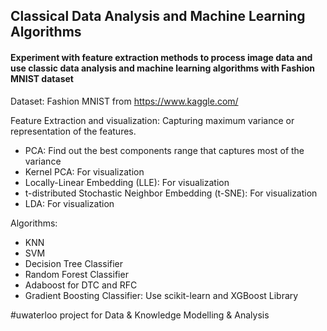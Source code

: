 ## Classical Data Analysis and Machine Learning Algorithms

#### Experiment with feature extraction methods to process image data and use classic data analysis and machine learning algorithms with Fashion MNIST dataset

Dataset: Fashion MNIST from https://www.kaggle.com/

Feature Extraction and visualization: Capturing maximum variance or representation of the features.
  - PCA: Find out the best components range that captures most of the variance
  - Kernel PCA: For visualization
  - Locally-Linear Embedding (LLE): For visualization
  - t-distributed Stochastic Neighbor Embedding (t-SNE): For visualization
  - LDA: For visualization

Algorithms:
  - KNN
  - SVM
  - Decision Tree Classifier
  - Random Forest Classifier
  - Adaboost for DTC and RFC
  - Gradient Boosting Classifier: Use scikit-learn and XGBoost Library
  
  #uwaterloo project for Data & Knowledge Modelling & Analysis
  
